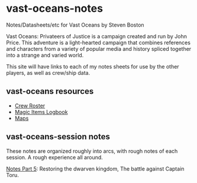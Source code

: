 # vast-oceans-notes
Notes/Datasheets/etc for Vast Oceans by Steven Boston

Vast Oceans: Privateers of Justice is a campaign created and run by John Price. This adventure is a light-hearted campaign that combines references and characters from a variety of popular media and history spliced together into a strange and varied world. 

This site will have links to each of my notes sheets for use by the other players, as well as crew/ship data. 

## vast-oceans resources

- [Crew Roster](crew-roster.md)
- [Magic Items Logbook](magic-item-log.md)
- [Maps](maps-collection.md)

## vast-oceans-session notes

These notes are organized roughly into arcs, with rough notes of each session. A rough experience all around. 

[](notes-1.md)
[](notes-2.md)
[](notes-3.md)
[](notes-4.md)
[Notes Part 5](notes-5.md): Restoring the dwarven kingdom, The battle against Captain Toru.


